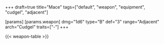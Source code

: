 +++
draft=true
title="Mace"
tags=["default", "weapon", "equipment", "cudgel", "adjacent"]

[params]
  [params.weapon]
    dmg="1d6"
    type="B"
    def="3"
    range="Adjacent"
    arch="Cudgel"
    traits=["-"]
+++

{{< weapon-table >}}


